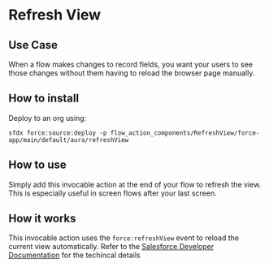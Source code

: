 # Refresh View

## Use Case

When a flow makes changes to record fields, you want your users to see those changes without them having to reload the browser page manually.

## How to install

Deploy to an org using:

```
sfdx force:source:deploy -p flow_action_components/RefreshView/force-app/main/default/aura/refreshView
```

## How to use

Simply add this invocable action at the end of your flow to refresh the view. This is especially useful in screen flows after your last screen.

## How it works

This invocable action uses the `force:refreshView` event to reload the current view automatically. Refer to the [Salesforce Developer Documentation](https://developer.salesforce.com/docs/component-library/bundle/force:refreshView/documentation) for the techincal details
